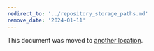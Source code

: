 ```yaml
---
redirect_to: '../repository_storage_paths.md'
remove_date: '2024-01-11'
---
```


This document was moved to [another location](../repository_storage_paths.md).

<!-- This redirect file can be deleted after <2024-01-11>. -->
<!-- Redirects that point to other docs in the same project expire in three months. -->
<!-- Redirects that point to docs in a different project or site (link is not relative and starts with `https:`) expire in one year. -->
<!-- Before deletion, see: https://docs.gitlab.com/ee/development/documentation/redirects.html -->
